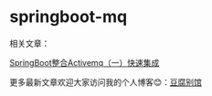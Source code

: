 # springboot-mq

相关文章：

[SpringBoot整合Activemq（一）快速集成](https://www.doufuplus.com/blog/activemq01.html)

更多最新文章欢迎大家访问我的个人博客:blush:：[豆腐别馆](https://www.doufuplus.com)